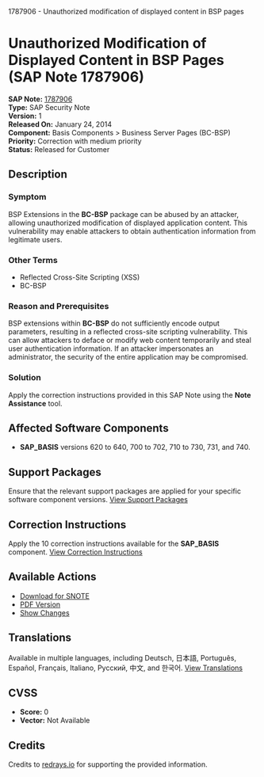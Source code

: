 1787906 - Unauthorized modification of displayed content in BSP pages

# Unauthorized Modification of Displayed Content in BSP Pages (SAP Note 1787906)

**SAP Note:** [1787906](https://me.sap.com/notes/0001787906/E)  
**Type:** SAP Security Note  
**Version:** 1  
**Released On:** January 24, 2014  
**Component:** Basis Components > Business Server Pages (BC-BSP)  
**Priority:** Correction with medium priority  
**Status:** Released for Customer

## Description

### Symptom
BSP Extensions in the **BC-BSP** package can be abused by an attacker, allowing unauthorized modification of displayed application content. This vulnerability may enable attackers to obtain authentication information from legitimate users.

### Other Terms
- Reflected Cross-Site Scripting (XSS)
- BC-BSP

### Reason and Prerequisites
BSP extensions within **BC-BSP** do not sufficiently encode output parameters, resulting in a reflected cross-site scripting vulnerability. This can allow attackers to deface or modify web content temporarily and steal user authentication information. If an attacker impersonates an administrator, the security of the entire application may be compromised.

### Solution
Apply the correction instructions provided in this SAP Note using the **Note Assistance** tool.

## Affected Software Components
- **SAP_BASIS** versions 620 to 640, 700 to 702, 710 to 730, 731, and 740.

## Support Packages
Ensure that the relevant support packages are applied for your specific software component versions. [View Support Packages](https://me.sap.com/supportpackage/SAPKB62074)

## Correction Instructions
Apply the 10 correction instructions available for the **SAP_BASIS** component. [View Correction Instructions](https://me.sap.com/corrins/0001787906/41)

## Available Actions
- [Download for SNOTE](https://notesdownloads.sap.com/note/0040000010564692017)
- [PDF Version](https://userapps.support.sap.com/sap/support/sfm/notes/print/0001787906?language=en-US&token=5D809CB3F05368272BAA9BBE1A4457CF)
- [Show Changes](https://me.sap.com/notesLatestChanges/0001787906/E/diff)

## Translations
Available in multiple languages, including Deutsch, 日本語, Português, Español, Français, Italiano, Русский, 中文, and 한국어. [View Translations](https://me.sap.com/notes/0001787906/D)

## CVSS
- **Score:** 0
- **Vector:** Not Available

## Credits
Credits to [redrays.io](https://redrays.io) for supporting the provided information.